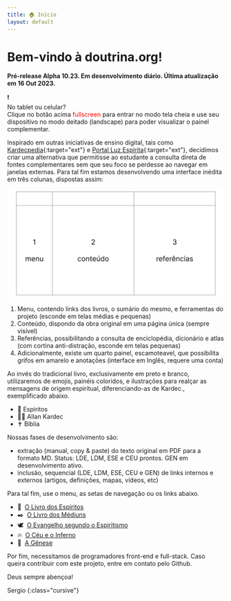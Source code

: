 ```yaml
---
title: 🏠 Início
layout: default
---
```


<head>
<link rel="preconnect" href="https://fonts.googleapis.com">
<link rel="preconnect" href="https://fonts.gstatic.com" crossorigin>
<link href="https://fonts.googleapis.com/css2?family=Zeyada&display=swap" rel="stylesheet">
<style>
#col1 {background-color: #E6E6E6;}
#col2-body {background-color: #F2F2F2;}
#maps-button {display: none;}
</style>
</head>

# Bem-vindo à doutrina.org!

**Pré-release Alpha 10.23. Em desenvolvimento diário. Última atualização em 16 Out 2023.**

<div id="portrait-notice">❗<br> No tablet ou celular?<br>Clique no botão acima <span class="material-symbols-outlined" style="color: red; vertical-align: bottom">fullscreen</span> para entrar no modo tela cheia e use seu dispositivo no modo deitado (landscape) para poder visualizar o painel complementar.</div>

Inspirado em outras iniciativas de ensino digital, tais como [Kardecpedia](https://kardecpedia.com/pt){:target="ext"} e [Portal Luz Espírita](https://www.luzespirita.org.br/){:target="ext"}, decidimos criar uma alternativa que permitisse ao estudante a consulta direta de fontes complementares sem que seu foco se perdesse ao navegar em janelas externas. Para tal fim estamos desenvolvendo uma interface inédita em três colunas, dispostas assim:

![ilustração de um website com três colunas](./content/images/doutrina-layout.svg)

1.  Menu, contendo links dos livros, o sumário do mesmo, e ferramentas do projeto (esconde em telas médias e pequenas)
2.  Conteúdo, dispondo da obra original em uma página única (sempre visível)
3.  Referências, possibilitando a consulta de enciclopédia, dicionário e atlas (com cortina anti-distração, esconde em telas pequenas)
4.  Adicionalmente, existe um quarto painel, escamoteavel, que possibilita grifos em amarelo e anotações (interface em Inglês, requere uma conta)

Ao invés do tradicional livro, exclusivamente em preto e branco, utilizaremos de emojis, painéis coloridos, e ilustrações para realçar as mensagens de origem espiritual, diferenciando-as de Kardec., exemplificado abaixo.

*   👻 Espíritos
*   👴🏻 Allan Kardec
*   ✝️ Bíblia

Nossas fases de desenvolvimento são:

*   extração (manual, copy & paste) do texto original em PDF para a formato MD. Status: LDE, LDM, ESE e CEU prontos. GEN em desenvolvimento ativo.
*   inclusão, sequencial (LDE, LDM, ESE, CEU e GEN) de links internos e externos (artigos, definições, mapas, vídeos, etc)

Para tal fim, use o menu, as setas de navegação ou os links abaixo.

*   👻  [O Livro dos Espíritos](./1lde.html )
*   ✒️  [O Livro dos Médiuns](./2ldm.html )
*   🕊️  [O Evangelho segundo o Espiritismo](./3ese.html )
*   🔥  [O Céu e o Inferno](./4ceu.html )
*   🌱  [A Gênese](./5gen.html )

Por fim, necessitamos de programadores front-end e full-stack. Caso queira contribuir com este projeto, entre em contato pelo Github.

Deus sempre abençoa!

Sergio
{:class="cursive"}